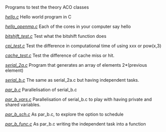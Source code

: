 Programs to test the theory ACO classes

*[hello.c](./hello.c)* Hello world program in C

*[hello_openmp.c](hello_openmp.c)* Each of the cores in your computer say hello

*[bitshift_test.c](bitshift_test.c)* Test what the bitshift function does

*[cpi_test.c](cpi_test.c)* Test the difference in computational time of using x*x*x or pow(x,3)

*[cache_test.c](cache_test.c)* Test the difference of cache miss or hit.

*[serial_2a.c](serial_2a.c)* Program that generates an array of elements 2*(previous element)

*[serial_b.c](serial_b.c)* The same as serial_2a.c but having independent tasks.

*[par_b.c](par_b.c)* Parallelisation of serial_b.c

*[par_b_vars.c](par_b_vars.c)* Parallelisation of serial_b.c to play with having private and shared variables.

*[par_b_sch.c](par_b_sch.c)* As par_b.c, to explore the option to schedule

*[par_b_func.c](par_b_func.c)* As par_b.c writing the independent task into a function
